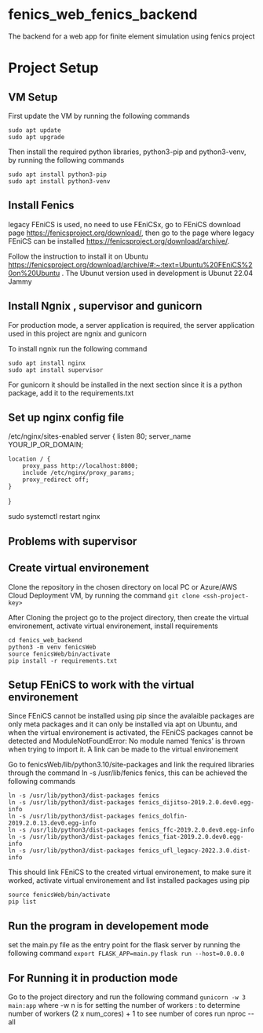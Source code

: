 # fenics_web_fenics_backend
The backend for a web app for finite element simulation using fenics project

# Project Setup
## VM Setup
First update the VM by running the following commands 
```
sudo apt update
sudo apt upgrade
```

Then install the required python libraries, python3-pip and python3-venv, by running the following commands
```
sudo apt install python3-pip
sudo apt install python3-venv
```

## Install Fenics
legacy FEniCS  is used, no need to use FEniCSx, go to FEniCS download page  https://fenicsproject.org/download/, then go to
the page where legacy FEniCS can be installed https://fenicsproject.org/download/archive/.

Follow the instruction to install it on Ubuntu https://fenicsproject.org/download/archive/#:~:text=Ubuntu%20FEniCS%20on%20Ubuntu .
The Ubunut version used in development is Ubunut 22.04 Jammy

## Install Ngnix , supervisor and gunicorn
For production mode, a server application is required, the server application used in this project are ngnix and gunicorn

To install ngnix run the following command
```
sudo apt install nginx
sudo apt install supervisor
```

For gunicorn it should be installed in the next section since it is a python package, add it to the requirements.txt

## Set up nginx config file
/etc/nginx/sites-enabled
server {
    listen 80;
    server_name YOUR_IP_OR_DOMAIN;

    location / {
        proxy_pass http://localhost:8000;
        include /etc/nginx/proxy_params;
        proxy_redirect off;
    }
}

sudo systemctl restart nginx
## Problems with supervisor
## Create virtual environement
Clone the repository in the chosen directory on local PC or Azure/AWS Cloud Deployment VM, by running the command
`git clone <ssh-project-key>`

After Cloning the project go to the project directory, then create the virtual environement, activate virtual environement, install requirements

```
cd fenics_web_backend
python3 -m venv fenicsWeb
source fenicsWeb/bin/activate
pip install -r requirements.txt
```

## Setup FEniCS to work with the virtual environement
Since FEniCS cannot be installed using pip since the avalaible packages are only meta packages and it can only be installed via apt on
Ubuntu, and when the virtual environement is activated, the FEniCS packages cannot be detected and ModuleNotFoundError: No module named ‘fenics’ is thrown when trying to import it. A link can be made to the virtual environement

Go to fenicsWeb/lib/python3.10/site-packages and link the required libraries through the command ln -s /usr/lib/fenics fenics, this can be achieved the following commands
```
ln -s /usr/lib/python3/dist-packages fenics
ln -s /usr/lib/python3/dist-packages fenics_dijitso-2019.2.0.dev0.egg-info
ln -s /usr/lib/python3/dist-packages fenics_dolfin-2019.2.0.13.dev0.egg-info
ln -s /usr/lib/python3/dist-packages fenics_ffc-2019.2.0.dev0.egg-info
ln -s /usr/lib/python3/dist-packages fenics_fiat-2019.2.0.dev0.egg-info
ln -s /usr/lib/python3/dist-packages fenics_ufl_legacy-2022.3.0.dist-info
```

This should link FEniCS to the created virtual environement, to make sure it worked, activate virtual environement and list installed packages using pip

```
source fenicsWeb/bin/activate
pip list
```

## Run the program in developement mode
set the main.py file as the entry point for the flask server by running the following command
`export FLASK_APP=main.py`
`flask run --host=0.0.0.0`

## For Running it in production mode
Go to the project directory and run the following command
`gunicorn -w 3 main:app`
where -w n is for setting the number of workers <file-name>:<app-name>
to determine number of workers (2 x num_cores) + 1
to see number of cores run nproc --all
